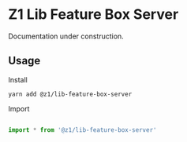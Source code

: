 # Z1 Lib Feature Box Server

Documentation under construction.

## Usage

Install

```
yarn add @z1/lib-feature-box-server
```

Import

```JavaScript

import * from '@z1/lib-feature-box-server'

```

